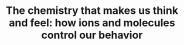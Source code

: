 ---
title: "The chemistry that makes us think and feel: how ions and molecules control our behavior"
collection: talks
type: invited
venue: "V Cycle of Seminars in Chemistry, Federal Institute of Santa Catarina for Science, Technology and Education, Brazil"
year: 2018
location: "Jaragua do Sul, SC, Brazil"
---